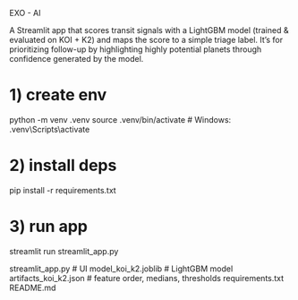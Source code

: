EXO - AI 

A Streamlit app that scores transit signals with a LightGBM model (trained & evaluated on KOI + K2) and maps the score to a simple triage label. It’s for prioritizing follow-up by highlighting highly potential planets through confidence generated by the model.

# 1) create env
python -m venv .venv
source .venv/bin/activate    # Windows: .venv\Scripts\activate

# 2) install deps
pip install -r requirements.txt

# 3) run app
streamlit run streamlit_app.py

streamlit_app.py        # UI
model_koi_k2.joblib     # LightGBM model
artifacts_koi_k2.json   # feature order, medians, thresholds
requirements.txt
README.md
